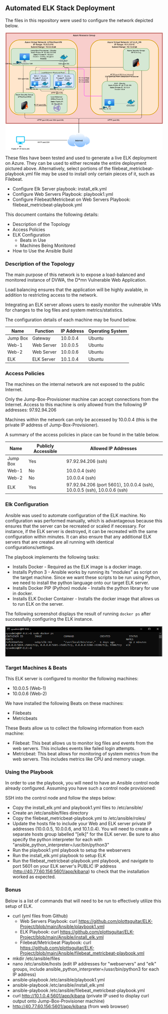 ## Automated ELK Stack Deployment

The files in this repository were used to configure the network depicted below.

![ELK Project Diagram](https://github.com/plottsguitar/ELK-Project/blob/main/Images/ELK%20Project%20Diagram.png)

These files have been tested and used to generate a live ELK deployment on Azure. They can be used to either recreate the entire deployment pictured above. Alternatively, select portions of the filebeat_metricbeat-playbook.yml file may be used to install only certain pieces of it, such as Filebeat.

  - Configure Elk Server playbook: install_elk.yml
  - Configure Web Servers Playbook: playbook1.yml
  - Configure Filebeat/Metricbeat on Web Servers Playbook: filebeat_metricbeat-playbook.yml

This document contains the following details:
- Description of the Topology
- Access Policies
- ELK Configuration
  - Beats in Use
  - Machines Being Monitored
- How to Use the Ansible Build


### Description of the Topology

The main purpose of this network is to expose a load-balanced and monitored instance of DVWA, the D*mn Vulnerable Web Application.

Load balancing ensures that the application will be highly avalable, in addition to restricting access to the network.

Integrating an ELK server allows users to easily monitor the vulnerable VMs for changes to the log files and system metrics/statistics.

The configuration details of each machine may be found below.

| Name     | Function   | IP Address | Operating System |
|----------|------------|------------|------------------|
| Jump Box | Gateway    | 10.0.0.4   | Ubuntu           |
| Web-1    | Web Server | 10.0.0.5   | Ubuntu           |
| Web-2    | Web Server | 10.0.0.6   | Ubuntu           |
| ELK      | ELK Server | 10.1.0.4   | Ubuntu           |

### Access Policies

The machines on the internal network are not exposed to the public Internet. 

Only the Jump-Box-Provisioner machine can accept connections from the Internet. Access to this machine is only allowed from the following IP addresses: 97.92.94.206

Machines within the network can only be accessed by 10.0.0.4 (this is the private IP address of Jump-Box-Provisioner).

A summary of the access policies in place can be found in the table below.

| Name     | Publicly Accessible | Allowed IP Addresses                                                     |
|----------|---------------------|--------------------------------------------------------------------------|
| Jump Box | Yes                 | 97.92.94.206 (ssh)                                                       |
| Web-1    | No                  | 10.0.0.4 (ssh)                                                           |
| Web-2    | No                  | 10.0.0.4 (ssh)                                                           |
| ELK      | Yes                 | 97.92.94.206 (port 5601), 10.0.0.4 (ssh), 10.0.0.5 (ssh), 10.0.0.6 (ssh) |

### Elk Configuration

Ansible was used to automate configuration of the ELK machine. No configuration was performed manually, which is advantageous because this ensures that the server can be recreated or scaled if necessary. For instance, if the ELK server is destroyed, it can be recreated with the same configuration within minutes.  It can also ensure that any additional ELK servers that are created are all running with identical configurations/settings.

The playbook implements the following tasks:
- Installs Docker - Required as the ELK image is a docker image.
- Installs Python 3 - Ansible works by running its "modules" as script on the target machine.  Since we want these scripts to be run using Python, we need to install the python language onto our target ELK server.
- Installs Docker PIP (Python) module - Installs the python library for use in docker.
- Installs ELK Docker Container - Installs the docker image that allows us to run ELK on the server.

The following screenshot displays the result of running `docker ps` after successfully configuring the ELK instance.

![Docker PS Output](https://github.com/plottsguitar/ELK-Project/blob/main/Images/docker_ps_output.png)

### Target Machines & Beats

This ELK server is configured to monitor the following machines: 
- 10.0.0.5 (Web-1)
- 10.0.0.6 (Web-2)

We have installed the following Beats on these machines: 
- Filebeats
- Metricbeats

These Beats allow us to collect the following information from each machine:
- Filebeat: This beat allows us to monitor log files and events from the web servers.  This includes events like failed login attempts.
- Metricbeat: This beat allows for monitoring of system metrics from the web servers.  This includes metrics like CPU and memory usage.

### Using the Playbook

In order to use the playbook, you will need to have an Ansible control node already configured. Assuming you have such a control node provisioned: 

SSH into the control node and follow the steps below:
- Copy the install_elk.yml and playbook1.yml files to /etc/ansible/
- Create an /etc/ansible/files directory
- Copy the filebeat_metricbeat-playbook.yml to /etc/ansible/roles/
- Update the hosts file to include your Web and ELK server private IP addresses (10.0.0.5, 10.0.0.6, and 10.1.0.4).  You will need to create a separate hosts group labelled "[elk]" for the ELK server.  Be sure to also specify the python interpreter for each with "ansible_python_interpreter=/usr/bin/python3"
- Run the playbook1.yml playbook to setup the webservers
- Run the install_elk.yml playbook to setup ELK
- Run the filebeat_metricbeat-playbook.yml playbook, and navigate to port 5601 on your ELK server's PUBLIC IP address (http://40.77.60.156:5601/app/kibana) to check that the installation worked as expected.

### Bonus

Below is a list of commands that will need to be run to effectively utilize this setup of ELK.

 - curl (yml files from Github)
    - Web Servers Playbook: curl https://github.com/plottsguitar/ELK-Project/blob/main/Ansible/playbook1.yml
    - ELK Playbook: curl https://github.com/plottsguitar/ELK-Project/blob/main/Ansible/install_elk.yml
    - Filebeat/Metricbeat Playbook: curl https://github.com/plottsguitar/ELK-Project/blob/main/Ansible/filebeat_metricbeat-playbook.yml
 - mkdir /etc/ansible/files
 - nano /etc/ansible/hosts (edit IP addresses for "webservers" and "elk" groups, include ansible_python_interpreter=/ussr/bin/python3 for each IP address)
 - ansible-playbook /etc/ansible/playbook1.yml
 - ansible-playbook /etc/ansible/install_elk.yml
 - ansible-playbook /etc/ansible/filebeat_metricbeat-playbook.yml
 - curl http://10.1.0.4:5601/app/kibana (private IP used to display curl output onto Jump-Box-Provisioner machine)
 - http://40.77.60.156:5601/app/kibana (from web browser)
